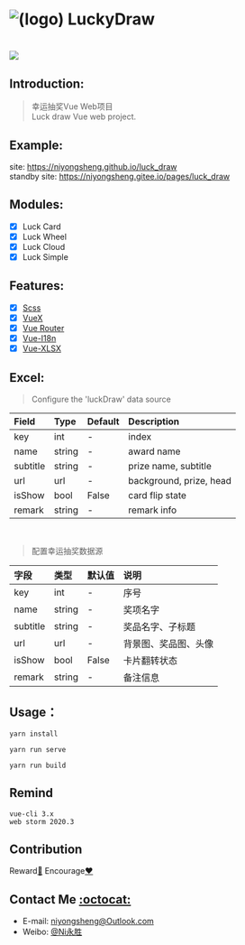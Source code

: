 ![(logo)](https://github.com/niyongsheng/LuckyDraw/blob/master/logo.png?raw=true&width=100&height=100)
LuckyDraw
===
[![](https://img.shields.io/badge/license-MIT-blue.svg)](https://github.com/niyongsheng/LuckyDraw/blob/master/LICENSE)
===

## Introduction:
> 幸运抽奖Vue Web项目<br/>
> Luck draw Vue web project.

## Example:
site: https://niyongsheng.github.io/luck_draw
<br/>
standby site: https://niyongsheng.gitee.io/pages/luck_draw

## Modules:
- [x] Luck Card
- [x] Luck Wheel
- [X] Luck Cloud
- [x] Luck Simple

## Features:
- [x] [Scss](https://sass-lang.com)
- [x] [VueX](https://vuex.vuejs.org)
- [x] [Vue Router](https://router.vuejs.org)
- [x] [Vue-I18n](https://kazupon.github.io/vue-i18n)
- [x] [Vue-XLSX](https://vue-xlsx.netlify.app)

## Excel:
> Configure the 'luckDraw' data source

| Field | Type | Default | Description | 
| :--- | :--- |:---|:---|
| key | int | - | index |
| name | string | - | award name |
| subtitle | string | - | prize name, subtitle |
| url | url | - | background, prize, head |
| isShow | bool | False | card flip state |
| remark | string | - | remark info |

<br/>

> 配置幸运抽奖数据源

| 字段 | 类型 | 默认值 | 说明 | 
| :--- | :--- |:---|:---|
| key | int | - | 序号 |
| name | string | - | 奖项名字 |
| subtitle | string | - | 奖品名字、子标题 |
| url | url | - | 背景图、奖品图、头像 |
| isShow | bool | False | 卡片翻转状态 |
| remark | string | - | 备注信息 |


## Usage：
```node
yarn install

yarn run serve

yarn run build
```

## Remind
 `vue-cli 3.x`<br>
 `web storm 2020.3`

## Contribution
Reward[:lollipop:](https://github.com/niyongsheng/niyongsheng.github.io/blob/master/Beg/README.md)  Encourage[:heart:](https://github.com/niyongsheng/vant_app/stargazers)

## Contact Me [:octocat:](https://niyongsheng.github.io)
* E-mail: niyongsheng@Outlook.com
* Weibo: [@Ni永胜](https://weibo.com/u/7317805089)
